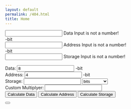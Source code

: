```yaml
---
layout: default
permalink: /404.html
title: Home
---
```

<form class="calc" action="javascript:null;">
 <div class="mdl-textfield mdl-js-textfield mdl-textfield--floating-label">
    <input class="mdl-textfield__input" type="text" pattern="-?[0-9]*(\.[0-9]+)?" id="data">
    <label class="mdl-textfield__label" for="data">Data</label>
    <span class="mdl-textfield__error">Input is not a number!</span>
  </div>-bit<br>
   <div class="mdl-textfield mdl-js-textfield mdl-textfield--floating-label">
    <input class="mdl-textfield__input" type="text" pattern="-?[0-9]*(\.[0-9]+)?" id="address">
    <label class="mdl-textfield__label" for="address">Address</label>
    <span class="mdl-textfield__error">Input is not a number!</span>
  </div>-bit<br>
  <div class="mdl-textfield mdl-js-textfield mdl-textfield--floating-label">
    <input class="mdl-textfield__input" type="text" pattern="-?[0-9]*(\.[0-9]+)?" id="storage">
    <label class="mdl-textfield__label" for="storage">Storage</label>
    <span class="mdl-textfield__error">Input is not a number!</span>
  </div><br>
    Data: <input type="text" class="data" value="8"/>
    -bit<br/>
    Address: <input type="text" class="address" value="4"/>
    -bit<br/>
    Storage: <input type="text" class="storage" value=""/>
    <select class="unit">
        <optgroup label="Binary">
            <option value="2 0">bits</option>
            <option value="2 3">B</option>
            <option value="2 13">KiB </option>
            <option value="2 23">MiB</option>
            <option value="2 33">GiB</option>
            <option value="2 43">TiB</option>
            <option value="2 53">PiB</option>
            <option value="2 63">EiB</option>
            <option value="2 73">ZiB</option>
            <option value="2 83">YiB</option>
        </optgroup>
        <optgroup label="Decimal">
            <option value="1000 1">KB</option>
            <option value="1000 2">MB</option>
            <option value="1000 3">GB</option>
            <option value="1000 4">TB</option>
            <option value="1000 5">PB</option>
            <option value="1000 6">EB</option>
            <option value="1000 7">ZB</option>
            <option value="1000 8">YB</option>
        </optgroup>
        <optgroup label="Other">
            <option value="custom">Custom</option>
        </optgroup>
    </select>
    <br/>
    <span class="custom">Custom </span>
    Multiplyer: <input type="text" class="custom" value=""/>
    <br/>
    <input type="submit" class="calc-data" value="Calculate Data"/>
    <input type="submit" class="calc-add" value="Calculate Address"/>
    <input type="submit" class="calc-storage" value="Calculate Storage"/>
</form>
<div class="mdl-snackbar mdl-js-snackbar">
  <div class="mdl-snackbar__text"></div>
  <button class="mdl-snackbar__action" type="button"></button>
</div>
<script src="https://ajax.googleapis.com/ajax/libs/jquery/2.1.1/jquery.min.js"></script>
<script>
    var powerCustom = false;

    $('span#custom').hide();
    var address = $('#address')[0];
    var data = $('#data')[0];
    var storage = $('#storage')[0];
    var unit = $('#unit')[0];
    var custom = $('input#custom')[0];
    if (powerCustom) {
        custom.value = unit.value;
    } else {
        custom.value = Math.pow(parseFloat(unit.value.split(" ")[0]), parseFloat(unit.value.split(" ")[1]));
    }
    //storage=data*2^(address)
    //log(storage/data)/log(2)=address
    //data=storage/(2^(address))
    //address=Math.log(storage/data)/Math.log(2)

    $(".calc-add").click(function(event) {
        address.value = (Math.log((getMult() * parseFloat(storage.value)) / parseFloat(data.value))) / (Math.log(2))
    });

    $(".calc-data").click(function(event) {
        data.value = parseFloat(storage.value) * getMult() * (Math.pow(2, -parseFloat(address.value)));
    });

    $(".calc-storage").click(function(event) {
        storage.value = (parseFloat(data.value) * Math.pow(2, parseFloat(address.value))) / getMult();
    });

    function getMult() {
        var mult;
        if (unit.value == "custom") {
            if (powerCustom) {
                mult = Math.pow(parseFloat(custom.value.split(" ")[0]), parseFloat(custom.value.split(" ")[1]));
            } else {
                mult = parseFloat(custom.value);
            }
            return mult;
        } else {
            mult = Math.pow(parseFloat(unit.value.split(" ")[0]), parseFloat(unit.value.split(" ")[1]));
            return mult;
        }
    }
    $('#unit').on('change', function() {
        if (this.value == "custom") {
            console.log("custom");
            $('span.custom').show();
        } else {
            if (powerCustom) {
                custom.value = this.value;
            } else {
                custom.value = Math.pow(parseFloat(this.value.split(" ")[0]), parseFloat(this.value.split(" ")[1]));
            }
            $('span.custom').hide();
        }
    });

    $('#custom').on('input', function() {
        unit.value = "custom";
        console.log("custom");
        $('span#custom').show();
    });

    function toggleCustom() {
        powerCustom = !powerCustom;
        var status;
        if (powerCustom) {
            status = "On";
        } else {
            status = "Off";
        }
        console.log("Power Custom: " + status);
        var notification = document.querySelector('.mdl-js-snackbar');
        notification.MaterialSnackbar.showSnackbar(
          {
            message: "Power Custom: " + status
          }
        );
        if (powerCustom) {
            custom.value = unit.value;
        } else {
            custom.value = Math.pow(parseFloat(unit.value.split(" ")[0]), parseFloat(unit.value.split(" ")[1]));
        }
    }
</script>
